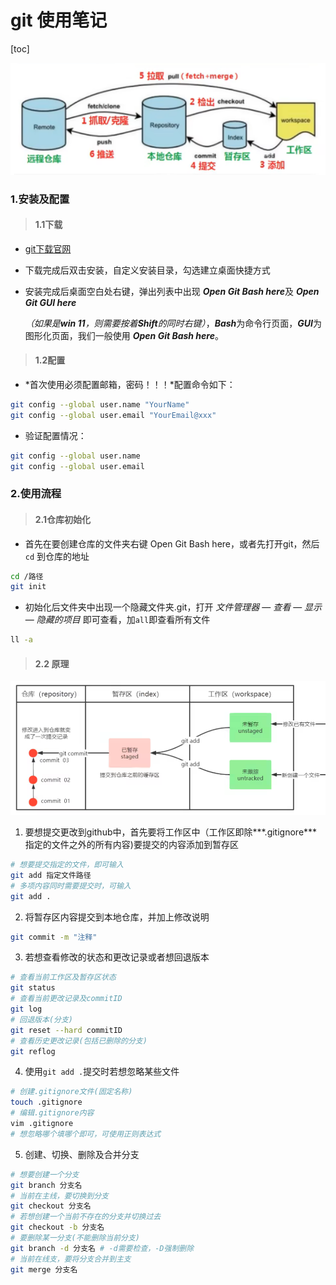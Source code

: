 # git 使用笔记



[toc]

![git工作原理](img\git工作原理.png)

###  1.安装及配置 

> ####  1.1下载

+ [git下载官网](https://git-scm.com/download)

+ 下载完成后双击安装，自定义安装目录，勾选建立桌面快捷方式

+ 安装完成后桌面空白处右键，弹出列表中出现 ***Open Git Bash here***及 ***Open Git GUI here***

  *（如果是**win 11**，则需要按着**Shift**的同时右键）*，***Bash***为命令行页面，***GUI***为图形化页面，我们一般使用 ***Open Git Bash here***。

> #### 1.2配置

+ *首次使用必须配置邮箱，密码！！！*配置命令如下：


```bash
git config --global user.name "YourName"
git config --global user.email "YourEmail@xxx"
```

+ 验证配置情况：
  
```bash
git config --global user.name
git config --global user.email
```



### 2.使用流程

> ####  2.1仓库初始化

+ 首先在要创建仓库的文件夹右键 Open Git Bash here，或者先打开git，然后 `cd` 到仓库的地址

```bash
cd /路径
git init
```

+ 初始化后文件夹中出现一个隐藏文件夹.git，打开 *文件管理器* — *查看* — *显示* — *隐藏的项目* 即可查看，加`all`即查看所有文件

```bash
ll -a
```

> #### 2.2 原理

![git仓库连接](img\git仓库连接.png)

1. 要想提交更改到github中，首先要将工作区中（工作区即除***.gitignore***指定的文件之外的所有内容)要提交的内容添加到暂存区

```bash
# 想要提交指定的文件，即可输入
git add 指定文件路径
# 多项内容同时需要提交时，可输入
git add .
```

2. 将暂存区内容提交到本地仓库，并加上修改说明

```bash
git commit -m "注释"
```

3. 若想查看修改的状态和更改记录或者想回退版本

```bash
# 查看当前工作区及暂存区状态
git status
# 查看当前更改记录及commitID
git log 
# 回退版本(分支)
git reset --hard commitID
# 查看历史更改记录(包括已删除的分支)
git reflog
```

4. 使用`git add .`提交时若想忽略某些文件

```bash
# 创建.gitignore文件(固定名称)
touch .gitignore
# 编辑.gitignore内容
vim .gitignore
# 想忽略哪个填哪个即可，可使用正则表达式
```

5. 创建、切换、删除及合并分支

```bash
# 想要创建一个分支
git branch 分支名
# 当前在主线，要切换到分支
git checkout 分支名
# 若想创建一个当前不存在的分支并切换过去
git checkout -b 分支名
# 要删除某一分支(不能删除当前分支)
git branch -d 分支名 # -d需要检查，-D强制删除
# 当前在线支，要将分支合并到主支
git merge 分支名
```
